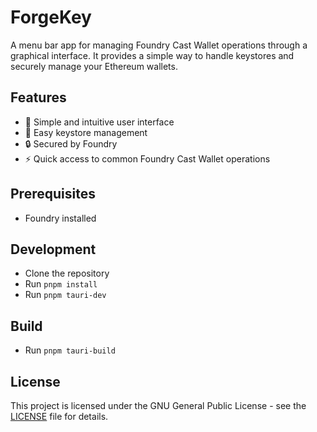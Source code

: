 # ForgeKey

A menu bar app for managing Foundry Cast Wallet operations through a graphical interface. It provides a simple way to handle keystores and securely manage your Ethereum wallets.

## Features

- 🎯 Simple and intuitive user interface
- 🔑 Easy keystore management
- 🔒 Secured by Foundry
- ⚡ Quick access to common Foundry Cast Wallet operations

## Prerequisites

- Foundry installed

## Development

- Clone the repository
- Run `pnpm install`
- Run `pnpm tauri-dev`

## Build

- Run `pnpm tauri-build`

## License

This project is licensed under the GNU General Public License - see the [LICENSE](LICENSE) file for details.
